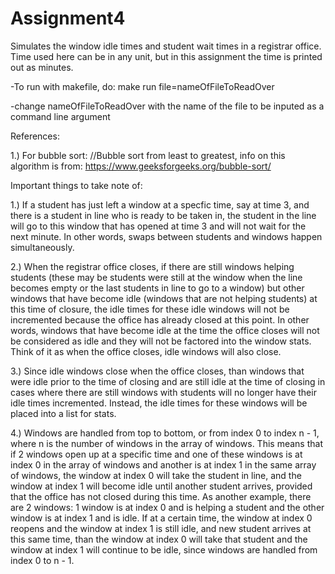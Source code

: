 # Assignment4
Simulates the window idle times and student wait times in a registrar office. Time used here can be in any unit, but in this assignment the time is printed out as minutes.  

-To run with makefile, do: make run file=nameOfFileToReadOver

-change nameOfFileToReadOver with the name of the file to be inputed as a command line argument

References:

1.) For bubble sort: //Bubble sort from least to greatest, info on this algorithm is from: https://www.geeksforgeeks.org/bubble-sort/

Important things to take note of:

1.) If a student has just left a window at a specfic time, say at time 3, and there is a student in line who is ready to be taken in, the student in the line will go to this window that has opened at time 3 and will not wait for the next minute. In other words, swaps between students and windows happen simultaneously. 

2.) When the registrar office closes, if there are still windows helping students (these may be students were still at the window when the line becomes empty or the last students in line to go to a window) but other windows that have become idle (windows that are not helping students) at this time of closure, the idle times for these idle windows will not be incremented because the office has already closed at this point. In other words, windows that have become idle at the time the office closes will not be considered as idle and they will not be factored into the window stats. Think of it as when the office closes, idle windows will also close.

3.) Since idle windows close when the office closes, than windows that were idle prior to the time of closing and are still idle at the time of closing in cases where there are still windows with students will no longer have their idle times incremented. Instead, the idle times for these windows will be placed into a list for stats.

4.) Windows are handled from top to bottom, or from index 0 to index n - 1, where n is the number of windows in the array of windows. This means that if 2 windows open up at a specific time and one of these windows is at index 0 in the array of windows and another is at index 1 in the same array of windows, the window at index 0 will take the student in line, and the window at index 1 will become idle until another student arrives, provided that the office has not closed during this time. As another example, there are 2 windows: 1 window is at index 0 and is helping a student and the other window is at index 1 and is idle. If at a certain time, the window at index 0 reopens and the window at index 1 is still idle, and new student arrives at this same time, than the window at index 0 will take that student and the window at index 1 will continue to be idle, since windows are handled from index 0 to n - 1.
